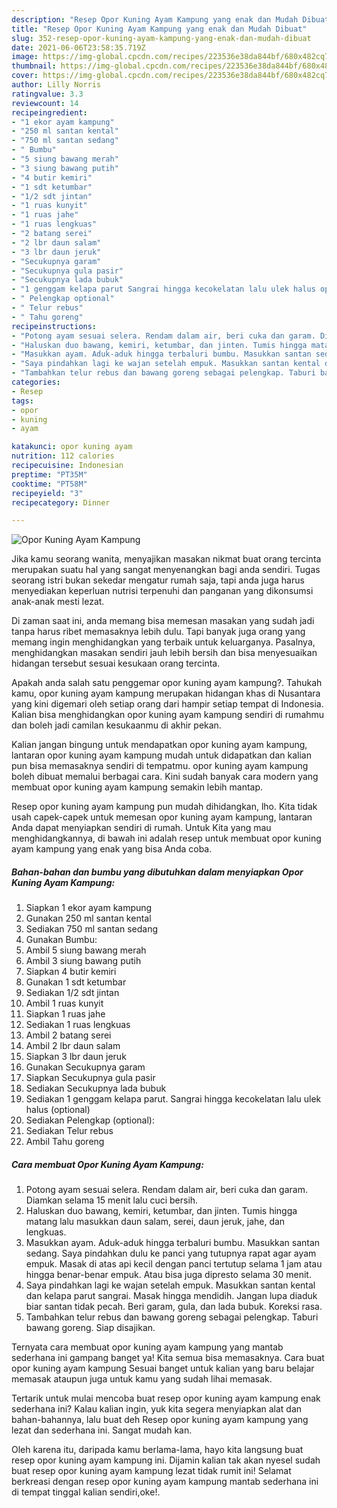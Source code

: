 ```yaml
---
description: "Resep Opor Kuning Ayam Kampung yang enak dan Mudah Dibuat"
title: "Resep Opor Kuning Ayam Kampung yang enak dan Mudah Dibuat"
slug: 352-resep-opor-kuning-ayam-kampung-yang-enak-dan-mudah-dibuat
date: 2021-06-06T23:58:35.719Z
image: https://img-global.cpcdn.com/recipes/223536e38da844bf/680x482cq70/opor-kuning-ayam-kampung-foto-resep-utama.jpg
thumbnail: https://img-global.cpcdn.com/recipes/223536e38da844bf/680x482cq70/opor-kuning-ayam-kampung-foto-resep-utama.jpg
cover: https://img-global.cpcdn.com/recipes/223536e38da844bf/680x482cq70/opor-kuning-ayam-kampung-foto-resep-utama.jpg
author: Lilly Norris
ratingvalue: 3.3
reviewcount: 14
recipeingredient:
- "1 ekor ayam kampung"
- "250 ml santan kental"
- "750 ml santan sedang"
- " Bumbu"
- "5 siung bawang merah"
- "3 siung bawang putih"
- "4 butir kemiri"
- "1 sdt ketumbar"
- "1/2 sdt jintan"
- "1 ruas kunyit"
- "1 ruas jahe"
- "1 ruas lengkuas"
- "2 batang serei"
- "2 lbr daun salam"
- "3 lbr daun jeruk"
- "Secukupnya garam"
- "Secukupnya gula pasir"
- "Secukupnya lada bubuk"
- "1 genggam kelapa parut Sangrai hingga kecokelatan lalu ulek halus optional"
- " Pelengkap optional"
- " Telur rebus"
- " Tahu goreng"
recipeinstructions:
- "Potong ayam sesuai selera. Rendam dalam air, beri cuka dan garam. Diamkan selama 15 menit lalu cuci bersih."
- "Haluskan duo bawang, kemiri, ketumbar, dan jinten. Tumis hingga matang lalu masukkan daun salam, serei, daun jeruk, jahe, dan lengkuas."
- "Masukkan ayam. Aduk-aduk hingga terbaluri bumbu. Masukkan santan sedang. Saya pindahkan dulu ke panci yang tutupnya rapat agar ayam empuk. Masak di atas api kecil dengan panci tertutup selama 1 jam atau hingga benar-benar empuk. Atau bisa juga dipresto selama 30 menit."
- "Saya pindahkan lagi ke wajan setelah empuk. Masukkan santan kental dan kelapa parut sangrai. Masak hingga mendidih. Jangan lupa diaduk biar santan tidak pecah. Beri garam, gula, dan lada bubuk. Koreksi rasa."
- "Tambahkan telur rebus dan bawang goreng sebagai pelengkap. Taburi bawang goreng. Siap disajikan."
categories:
- Resep
tags:
- opor
- kuning
- ayam

katakunci: opor kuning ayam 
nutrition: 112 calories
recipecuisine: Indonesian
preptime: "PT35M"
cooktime: "PT58M"
recipeyield: "3"
recipecategory: Dinner

---
```



![Opor Kuning Ayam Kampung](https://img-global.cpcdn.com/recipes/223536e38da844bf/680x482cq70/opor-kuning-ayam-kampung-foto-resep-utama.jpg)

Jika kamu seorang wanita, menyajikan masakan nikmat buat orang tercinta merupakan suatu hal yang sangat menyenangkan bagi anda sendiri. Tugas seorang istri bukan sekedar mengatur rumah saja, tapi anda juga harus menyediakan keperluan nutrisi terpenuhi dan panganan yang dikonsumsi anak-anak mesti lezat.

Di zaman  saat ini, anda memang bisa memesan masakan yang sudah jadi tanpa harus ribet memasaknya lebih dulu. Tapi banyak juga orang yang memang ingin menghidangkan yang terbaik untuk keluarganya. Pasalnya, menghidangkan masakan sendiri jauh lebih bersih dan bisa menyesuaikan hidangan tersebut sesuai kesukaan orang tercinta. 



Apakah anda salah satu penggemar opor kuning ayam kampung?. Tahukah kamu, opor kuning ayam kampung merupakan hidangan khas di Nusantara yang kini digemari oleh setiap orang dari hampir setiap tempat di Indonesia. Kalian bisa menghidangkan opor kuning ayam kampung sendiri di rumahmu dan boleh jadi camilan kesukaanmu di akhir pekan.

Kalian jangan bingung untuk mendapatkan opor kuning ayam kampung, lantaran opor kuning ayam kampung mudah untuk didapatkan dan kalian pun bisa memasaknya sendiri di tempatmu. opor kuning ayam kampung boleh dibuat memalui berbagai cara. Kini sudah banyak cara modern yang membuat opor kuning ayam kampung semakin lebih mantap.

Resep opor kuning ayam kampung pun mudah dihidangkan, lho. Kita tidak usah capek-capek untuk memesan opor kuning ayam kampung, lantaran Anda dapat menyiapkan sendiri di rumah. Untuk Kita yang mau menghidangkannya, di bawah ini adalah resep untuk membuat opor kuning ayam kampung yang enak yang bisa Anda coba.

<!--inarticleads1-->

##### Bahan-bahan dan bumbu yang dibutuhkan dalam menyiapkan Opor Kuning Ayam Kampung:

1. Siapkan 1 ekor ayam kampung
1. Gunakan 250 ml santan kental
1. Sediakan 750 ml santan sedang
1. Gunakan  Bumbu:
1. Ambil 5 siung bawang merah
1. Ambil 3 siung bawang putih
1. Siapkan 4 butir kemiri
1. Gunakan 1 sdt ketumbar
1. Sediakan 1/2 sdt jintan
1. Ambil 1 ruas kunyit
1. Siapkan 1 ruas jahe
1. Sediakan 1 ruas lengkuas
1. Ambil 2 batang serei
1. Ambil 2 lbr daun salam
1. Siapkan 3 lbr daun jeruk
1. Gunakan Secukupnya garam
1. Siapkan Secukupnya gula pasir
1. Sediakan Secukupnya lada bubuk
1. Sediakan 1 genggam kelapa parut. Sangrai hingga kecokelatan lalu ulek halus (optional)
1. Sediakan  Pelengkap (optional):
1. Sediakan  Telur rebus
1. Ambil  Tahu goreng




<!--inarticleads2-->

##### Cara membuat Opor Kuning Ayam Kampung:

1. Potong ayam sesuai selera. Rendam dalam air, beri cuka dan garam. Diamkan selama 15 menit lalu cuci bersih.
1. Haluskan duo bawang, kemiri, ketumbar, dan jinten. Tumis hingga matang lalu masukkan daun salam, serei, daun jeruk, jahe, dan lengkuas.
1. Masukkan ayam. Aduk-aduk hingga terbaluri bumbu. Masukkan santan sedang. Saya pindahkan dulu ke panci yang tutupnya rapat agar ayam empuk. Masak di atas api kecil dengan panci tertutup selama 1 jam atau hingga benar-benar empuk. Atau bisa juga dipresto selama 30 menit.
1. Saya pindahkan lagi ke wajan setelah empuk. Masukkan santan kental dan kelapa parut sangrai. Masak hingga mendidih. Jangan lupa diaduk biar santan tidak pecah. Beri garam, gula, dan lada bubuk. Koreksi rasa.
1. Tambahkan telur rebus dan bawang goreng sebagai pelengkap. Taburi bawang goreng. Siap disajikan.




Ternyata cara membuat opor kuning ayam kampung yang mantab sederhana ini gampang banget ya! Kita semua bisa memasaknya. Cara buat opor kuning ayam kampung Sesuai banget untuk kalian yang baru belajar memasak ataupun juga untuk kamu yang sudah lihai memasak.

Tertarik untuk mulai mencoba buat resep opor kuning ayam kampung enak sederhana ini? Kalau kalian ingin, yuk kita segera menyiapkan alat dan bahan-bahannya, lalu buat deh Resep opor kuning ayam kampung yang lezat dan sederhana ini. Sangat mudah kan. 

Oleh karena itu, daripada kamu berlama-lama, hayo kita langsung buat resep opor kuning ayam kampung ini. Dijamin kalian tak akan nyesel sudah buat resep opor kuning ayam kampung lezat tidak rumit ini! Selamat berkreasi dengan resep opor kuning ayam kampung mantab sederhana ini di tempat tinggal kalian sendiri,oke!.

